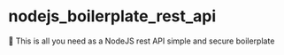 # nodejs_boilerplate_rest_api
🚀 This is all you need as a NodeJS rest API simple and secure boilerplate
